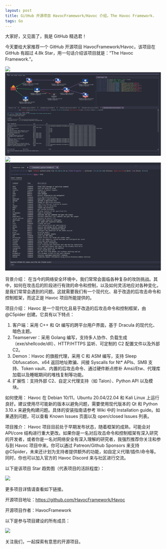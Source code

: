 ```yaml
---
layout: post
title: GitHub 开源项目 HavocFramework/Havoc 介绍，The Havoc Framework.
tags: Go
---
```


大家好，又见面了，我是 GitHub 精选君！

今天要给大家推荐一个 GitHub 开源项目 HavocFramework/Havoc，该项目在 GitHub 有超过 4.8k Star，用一句话介绍该项目就是：“The Havoc Framework.”。


![](https://raw.githubusercontent.com/HavocFramework/Havoc/master/assets/Havoc.png)
![](https://raw.githubusercontent.com/HavocFramework/Havoc/master/assets/Screenshots/FullSessionGraph.jpeg)
![](https://raw.githubusercontent.com/HavocFramework/Havoc/master/assets/Screenshots/MultiUserAgentControl.png)
![](https://raw.githubusercontent.com/HavocFramework/Havoc/master/assets/Screenshots/SessionConsoleHelp.png)







背景介绍：
在当今的网络安全环境中，我们常常会面临各种复杂的攻防挑战。其中，如何在攻击后的阶段进行有效的命令和控制，以及如何灵活地应对各种变化，是我们常常会遇到的问题。这就需要我们有一个现代化、易于改造的后攻击命令和控制框架，而这正是 Havoc 项目所能提供的。

项目介绍：
Havoc 是一个现代化且易于改造的后攻击命令和控制框架，由 @C5pider 创建。它具有以下特点：

1. 客户端：采用 C++ 和 Qt 编写的跨平台用户界面，基于 Dracula 的现代化、暗色主题。
2. Teamserver：采用 Golang 编写，支持多人协作、负载生成（exe/shellcode/dll）、HTTP/HTTPS 监听、可定制的 C2 配置文件以及外部 C2。
3. Demon：Havoc 的旗舰代理，采用 C 和 ASM 编写，支持 Sleep Obfuscation、x64 返回地址欺骗、间接 Syscalls for Nt* APIs、SMB 支持、Token vault、内置的后攻击命令、通过硬件断点修补 Amsi/Etw、代理库加载以及睡眠期间的堆栈复制等功能。
4. 扩展性：支持外部 C2、自定义代理支持（如 Talon）、Python API 以及模块。

如何使用：
Havoc 在 Debian 10/11，Ubuntu 20.04/22.04 和 Kali Linux 上运行良好。建议使用尽可能新的版本以避免问题，需要使用现代版本的 Qt 和 Python 3.10.x 来避免构建问题。具体的安装指南请参考 Wiki 中的 Installation guide。如果遇到问题，可以查看 Known Issues 页面以及 open/closed Issues 列表。

项目推介：
Havoc 项目目前处于早期发布状态，随着框架的成熟，可能会对 API/core 结构进行重大更改。如果你是一名对后攻击命令和控制框架有深入研究的开发者，或者你是一名对网络安全有深入理解的研究者，我强烈推荐你关注和参与到 Havoc 项目中来。你可以通过 Patreon/Github Sponsors 来支持 @C5pider，未来还计划为支持者提供额外的功能，如自定义代理/插件/命令等。同时，你也可以加入官方的 Havoc Discord 来与社区进行交流。





以下是该项目 Star 趋势图（代表项目的活跃程度）：

![](https://api.star-history.com/svg?repos=HavocFramework/Havoc&type=Timeline)

更多项目详情请查看如下链接。

开源项目地址：https://github.com/HavocFramework/Havoc 

开源项目作者：HavocFramework

以下是参与项目建设的所有成员：

![](https://contrib.rocks/image?repo=HavocFramework/Havoc)

关注我们，一起探索有意思的开源项目。

